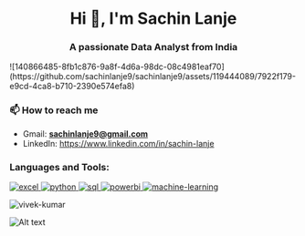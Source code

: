 <h1 align="center">Hi 👋, I'm Sachin Lanje</h1>
<h3 align="center">A passionate Data Analyst from India</h3>
![140866485-8fb1c876-9a8f-4d6a-98dc-08c4981eaf70](https://github.com/sachinlanje9/sachinlanje9/assets/119444089/7922f179-e9cd-4ca8-b710-2390e574efa8)

### 📫 How to reach me
 * Gmail: **sachinlanje9@gmail.com**
 * LinkedIn: https://www.linkedin.com/in/sachin-lanje

<h3 align="left">Languages and Tools:</h3>
<p align="left"> 
  <a href="https://www.microsoft.com/en-us/microsoft-365/excel" target="_blank" rel="noreferrer"> 
    <img src="https://img.shields.io/badge/Excel-217346?style=for-the-badge&logo=microsoft-excel&logoColor=white" alt="excel" />
  </a> 
  <a href="https://www.python.org" target="_blank" rel="noreferrer"> 
    <img src="https://img.shields.io/badge/Python-3776AB?style=for-the-badge&logo=python&logoColor=white" alt="python" />
  </a> 
  <a href="https://www.microsoft.com/en-us/sql-server" target="_blank" rel="noreferrer"> 
    <img src="https://img.shields.io/badge/SQL-4479A1?style=for-the-badge&logo=Microsoft-SQL-Server&logoColor=white" alt="sql" />
  </a> 
  <a href="https://powerbi.microsoft.com/" target="_blank" rel="noreferrer"> 
    <img src="https://img.shields.io/badge/PowerBI-F2C811?style=for-the-badge&logo=Power-BI&logoColor=black" alt="powerbi" />
  </a> 
  <a href="https://scikit-learn.org/" target="_blank" rel="noreferrer"> 
    <img src="https://img.shields.io/badge/Machine%20Learning-08CC96?style=for-the-badge&logo=scikit-learn&logoColor=white" alt="machine-learning" />
  </a> 
<p><img align="center" src="https://github-readme-stats.vercel.app/api/top-langs?username=vivek-kumar&show_icons=true&locale=en&layout=compact" alt="vivek-kumar" /></p>

![Alt text](https://user-images.githubusercontent.com/55389276/140866485-8fb1c876-9a8f-4d6a-98dc-08c4981eaf70.gif)
</p>

